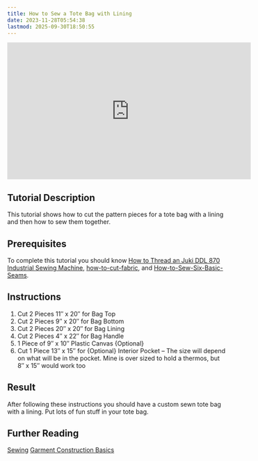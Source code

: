 ```yaml
---
title: How to Sew a Tote Bag with Lining
date: 2023-11-28T05:54:38
lastmod: 2025-09-30T18:50:55
---
```


<div class="iframe-16-9-container"><iframe class="youTubeIframe" width="560" height="315" src="https://www.youtube.com/embed/826t3yvck6c?rel=0" title="YouTube video player" frameborder="0" allow="accelerometer; autoplay; clipboard-write; encrypted-media; gyroscope; picture-in-picture; web-share" referrerpolicy="strict-origin-when-cross-origin" allowfullscreen></iframe></div>

## Tutorial Description

This tutorial shows how to cut the pattern pieces for a tote bag with a lining and then how to sew them together.

## Prerequisites

To complete this tutorial you should know [How to Thread an Juki DDL 870 Industrial Sewing Machine](./how-to-thread-a-home-sewing-machine.md), [how-to-cut-fabric](./how-to-cut-fabric.md), and [How-to-Sew-Six-Basic-Seams](./how-to-sew-six-basic-seams.md).

## Instructions

1. Cut 2 Pieces 11″ x 20″ for Bag Top
2. Cut 2 Pieces 9″ x 20″ for Bag Bottom
3. Cut 2 Pieces 20″ x 20″ for Bag Lining
4. Cut 2 Pieces 4″ x 22″ for Bag Handle
5. 1 Piece of 9″ x 10″ Plastic Canvas {Optional}
6. Cut 1 Piece 13″ x 15″ for {Optional} Interior Pocket – The size will depend on what will be in the pocket. Mine is over sized to hold a thermos, but 8″ x 15″ would work too

## Result

After following these instructions you should have a custom sewn tote bag with a lining. Put lots of fun stuff in your tote bag.

## Further Reading

[Sewing](./sewing.md)
[Garment Construction Basics](./garment-construction-basics.md)
